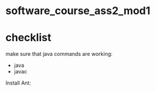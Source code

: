 # software_course_ass2_mod1


# checklist

make sure that java commands are working:
 - java
 - javac

Install Ant:
